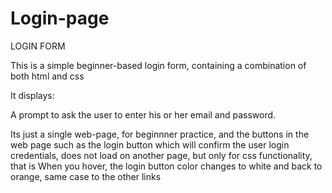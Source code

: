 # Login-page
LOGIN FORM

This is a simple beginner-based login form, containing a combination of both html and css

It displays:

A prompt to ask the user to enter his or her email and password.

Its just a single web-page, for beginnner practice, and the buttons in the web page such as the login button which will confirm the user login credentials, does not load on another page, but only for css functionality, that is When you hover, the login button color changes to white and back to orange, same case to the other links
